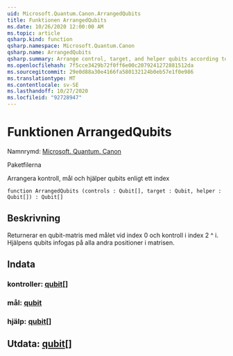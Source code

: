 ```yaml
---
uid: Microsoft.Quantum.Canon.ArrangedQubits
title: Funktionen ArrangedQubits
ms.date: 10/26/2020 12:00:00 AM
ms.topic: article
qsharp.kind: function
qsharp.namespace: Microsoft.Quantum.Canon
qsharp.name: ArrangedQubits
qsharp.summary: Arrange control, target, and helper qubits according to an index
ms.openlocfilehash: 7f5cce3429b72f0ff6e00c2079241272881512da
ms.sourcegitcommit: 29e0d88a30e4166fa580132124b0eb57e1f0e986
ms.translationtype: MT
ms.contentlocale: sv-SE
ms.lasthandoff: 10/27/2020
ms.locfileid: "92728947"
---
```

# <a name="arrangedqubits-function"></a>Funktionen ArrangedQubits

Namnrymd: [Microsoft. Quantum. Canon](xref:Microsoft.Quantum.Canon)

Paketfilerna [](https://nuget.org/packages/)


Arrangera kontroll, mål och hjälper qubits enligt ett index

```qsharp
function ArrangedQubits (controls : Qubit[], target : Qubit, helper : Qubit[]) : Qubit[]
```


## <a name="description"></a>Beskrivning

Returnerar en qubit-matris med målet vid index 0 och kontroll i index 2 ^ i.  Hjälpens qubits infogas på alla andra positioner i matrisen.

## <a name="input"></a>Indata

### <a name="controls--qubit"></a>kontroller: [qubit](xref:microsoft.quantum.lang-ref.qubit)[]




### <a name="target--qubit"></a>mål: [qubit](xref:microsoft.quantum.lang-ref.qubit)




### <a name="helper--qubit"></a>hjälp: [qubit](xref:microsoft.quantum.lang-ref.qubit)[]





## <a name="output--qubit"></a>Utdata: [qubit](xref:microsoft.quantum.lang-ref.qubit)[]

